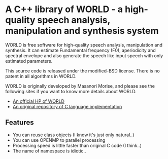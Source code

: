 # A C++ library of WORLD - a high-quality speech analysis, manipulation and synthesis system

WORLD is free software for high-quality speech analysis, manipulation and synthesis.
It can estimate Fundamental frequency (F0), aperiodicity and spectral envelope and also generate the speech like input speech with only estimated parameters.

This source code is released under the modified-BSD license.
There is no patent in all algorithms in WORLD.

WORLD is originally developed by Masanori Morise,
and please see the following sites if you want to
know more details about WORLD.
- [An official HP of WORLD](http://www.kki.yamanashi.ac.jp/~mmorise/world/english/index.html)
- [An original repository of C language implementation](https://github.com/mmorise/World)

## Features

- You can reuse class objects (I know it's just only natural..)
- You can use OPENMP to parallel processing
- Processing speed is little faster than original C code (I think..)
- The name of namespace is idiotic..

